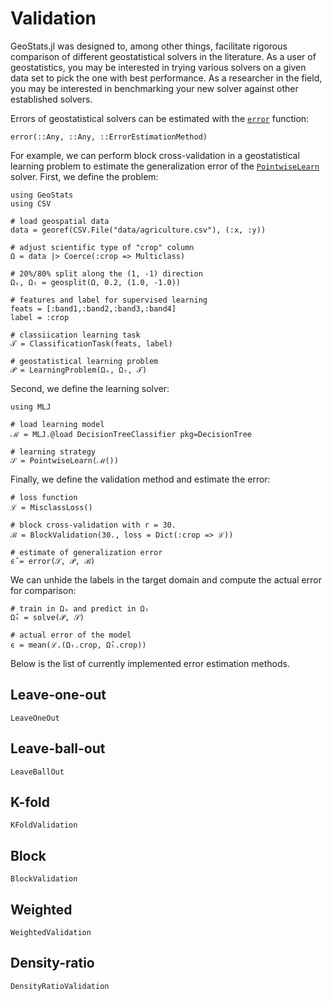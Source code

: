 # Validation

GeoStats.jl was designed to, among other things, facilitate rigorous comparison
of different geostatistical solvers in the literature. As a user of geostatistics,
you may be interested in trying various solvers on a given data set to pick the
one with best performance. As a researcher in the field, you may be interested in
benchmarking your new solver against other established solvers.

Errors of geostatistical solvers can be estimated with the [`error`](@ref) function:

```@docs
error(::Any, ::Any, ::ErrorEstimationMethod)
```

For example, we can perform block cross-validation in a geostatistical learning problem
to estimate the generalization error of the [`PointwiseLearn`](@ref) solver. First, we
define the problem:

```@example error
using GeoStats
using CSV

# load geospatial data
data = georef(CSV.File("data/agriculture.csv"), (:x, :y))

# adjust scientific type of "crop" column
Ω = data |> Coerce(:crop => Multiclass)

# 20%/80% split along the (1, -1) direction
Ωₛ, Ωₜ = geosplit(Ω, 0.2, (1.0, -1.0))

# features and label for supervised learning
feats = [:band1,:band2,:band3,:band4]
label = :crop

# classiication learning task
𝒯 = ClassificationTask(feats, label)

# geostatistical learning problem
𝒫 = LearningProblem(Ωₛ, Ωₜ, 𝒯)
```

Second, we define the learning solver:

```@example error
using MLJ

# load learning model
ℳ = MLJ.@load DecisionTreeClassifier pkg=DecisionTree
	
# learning strategy
𝒮 = PointwiseLearn(ℳ())
```

Finally, we define the validation method and estimate the error:

```@example error
# loss function
ℒ = MisclassLoss()

# block cross-validation with r = 30.
ℬ = BlockValidation(30., loss = Dict(:crop => ℒ))

# estimate of generalization error
ϵ̂ = error(𝒮, 𝒫, ℬ)
```

We can unhide the labels in the target domain and compute the actual
error for comparison:

```@example error
# train in Ωₛ and predict in Ωₜ
Ω̂ₜ = solve(𝒫, 𝒮)
	
# actual error of the model
ϵ = mean(ℒ.(Ωₜ.crop, Ω̂ₜ.crop))
```

Below is the list of currently implemented error estimation methods.

## Leave-one-out

```@docs
LeaveOneOut
```

## Leave-ball-out

```@docs
LeaveBallOut
```

## K-fold

```@docs
KFoldValidation
```

## Block

```@docs
BlockValidation
```

## Weighted

```@docs
WeightedValidation
```

## Density-ratio

```@docs
DensityRatioValidation
```
